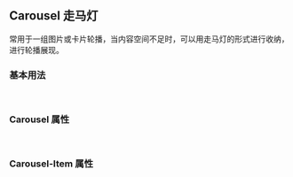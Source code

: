 <div class="demo-header">
<p class="overviewicon">
  <span class="wapi-business-slideimg"/>
</p>

## Carousel 走马灯

<nova-uxlink widget-name="Carousel"></nova-uxlink>

常用于一组图片或卡片轮播，当内容空间不足时，可以用走马灯的形式进行收纳，进行轮播展现。
</div>

### 基本用法

<nova-demo-view link="carousel/basic-usage"></nova-demo-view>

<br>

### Carousel 属性

<nova-attributes link="carousel"></nova-attributes>

<br>

### Carousel-Item 属性

<nova-attributes link="carousel-item"></nova-attributes>

<br>
